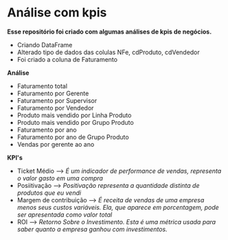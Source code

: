 # Análise com kpis

**Esse repositório foi criado com algumas análises de kpis de negócios.**

* Criando DataFrame
* Alterado tipo de dados das colulas NFe, cdProduto, cdVendedor
* Foi criado  a coluna de Faturamento

**Análise**

* Faturamento total
* Faturamento por Gerente
* Faturamento por Supervisor
* Faturamento por Vendedor
* Produto mais vendido por Linha Produto
* Produto mais vendido por Grupo Produto
* Faturamento por ano
* Faturamento por ano de Grupo Produto
* Vendas por gerente ao ano

**KPI's**
* Ticket Médio --> *É um indicador de performance de vendas, representa o valor gasto em uma compra*
* Posiitivação --> *Positivação representa a quantidade distinta de produtos que eu vendi*
* Margem de contribuição -->  *É receita de vendas de uma empresa menos seus custos variáveis. Ela, que aparece em porcentagem, pode ser apresentada como valor total*
* ROI --> *Retorno Sobre o Investimento. Esta é uma métrica usada para saber quanto a empresa ganhou com investimentos.*
